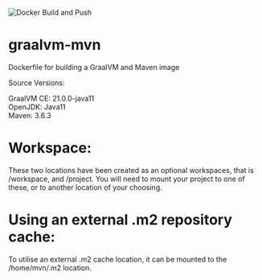![Docker Build and Push](https://github.com/jthambly/graalvm-mvn/workflows/Docker%20Build%20and%20Push/badge.svg?branch=master)

# graalvm-mvn
Dockerfile for building a GraalVM and Maven image

Source Versions:

GraalVM CE: 21.0.0-java11 <br/>
OpenJDK: Java11 <br/>
Maven: 3.6.3

# Workspace:

These two locations have been created as an optional workspaces, that is /workspace, and /project.
You will need to mount your project to one of these, or to another location of your choosing.

# Using an external .m2 repository cache:

To utilise an external .m2 cache location, it can be mounted to the /home/mvn/.m2 location.